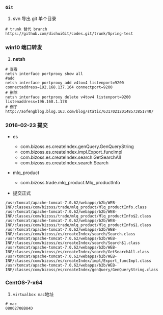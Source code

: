 ### `Git`
1. svn 导出 git 单个目录
```
# trunk 替代 branch
https://github.com/dishuiGit/codes.git/trunk/Spring-test
```


### win10 端口转发
1. **netsh**
```
# 查看
netsh interface portproxy show all
#add
netsh interface portproxy add v4tov4 listenport=9200 connectaddress=192.168.137.164 connectport=9200
# 删除
netsh interface portproxy delete v4tov4 listenport=9200 listenaddress=196.168.1.178
# 例子
http://aofengblog.blog.163.com/blog/static/631702120148573851740/
```


### 2016-02-23 提交
+ es
    + com.bizoss.es.createIndex.genQuery.GenQueryString
    + com.bizoss.es.createIndex.impl.Export_funcImpl
    + com.bizoss.es.createIndex.search.GetSearchAll
    + com.bizoss.es.createIndex.search.Search
+ mlq_product
    + com.bizoss.trade.mlq_product.Mlq_productInfo

+ 提交正式
```
/usr/tomcat/apache-tomcat-7.0.62/webapps/b2b/WEB-INF/classes/com/bizoss/trade/mlq_product/Mlq_productInfo.class
/usr/tomcat/apache-tomcat-7.0.62/webapps/b2b/WEB-INF/classes/com/bizoss/trade/mlq_product/Mlq_productInfo$2.class
/usr/tomcat/apache-tomcat-7.0.62/webapps/b2b/WEB-INF/classes/com/bizoss/trade/mlq_product/Mlq_productInfo$1.class
/usr/tomcat/apache-tomcat-7.0.62/webapps/b2b/WEB-INF/classes/com/bizoss/es/createIndex/search/Search.class
/usr/tomcat/apache-tomcat-7.0.62/webapps/b2b/WEB-INF/classes/com/bizoss/es/createIndex/search/Search$1.class
/usr/tomcat/apache-tomcat-7.0.62/webapps/b2b/WEB-INF/classes/com/bizoss/es/createIndex/search/GetSearchAll.class
/usr/tomcat/apache-tomcat-7.0.62/webapps/b2b/WEB-INF/classes/com/bizoss/es/createIndex/impl/Export_funcImpl.class
/usr/tomcat/apache-tomcat-7.0.62/webapps/b2b/WEB-INF/classes/com/bizoss/es/createIndex/genQuery/GenQueryString.class
```

### CentOS-7-x64
1. `virtualbox mac`地址
```
# mac
08002708B84D
```